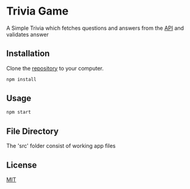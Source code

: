 # Trivia Game

A Simple Trivia which fetches questions and answers from the [API](https://jservice.io/api/random) and validates answer


## Installation

Clone the [repository](https://github.com/md-saqib/trivia-game.git) to your computer.

```bash
npm install 
```

## Usage

```bash
npm start
```

## File Directory
The 'src' folder consist of working app files


## License
[MIT](https://choosealicense.com/licenses/mit/)